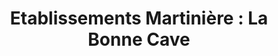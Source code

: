 ---
title: "Etablissements Martinière : La Bonne Cave"
url: /saint-martin-en-haut/etablissements-martiniere-la-bonne-cave/
shop: Spirituosen
---